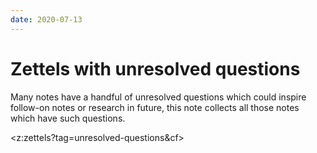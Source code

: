 ```yaml
---
date: 2020-07-13
---
```


# Zettels with unresolved questions
Many notes have a handful of unresolved questions which could inspire follow-on notes or
research in future, this note collects all those notes which have such questions.

<z:zettels?tag=unresolved-questions&cf>
